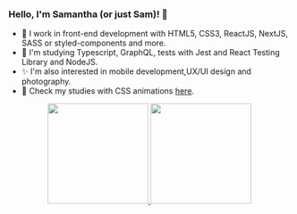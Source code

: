 ### Hello, I'm Samantha (or just Sam)! 👋

- 🔭 I work in front-end development with HTML5, CSS3, ReactJS, NextJS, SASS or styled-components and more.
- 🌱 I'm studying Typescript, GraphQL, tests with Jest and React Testing Library and NodeJS.
- ✨ I'm also interested in mobile development,UX/UI design and photography.
- 🌠 Check my studies with CSS animations <a href="https://codepen.io/cardososamantha">here</a>.

<div align="center">
  <a href="https://github.com/EnzoNoda">
  <img height="180em" src="https://github-readme-stats.vercel.app/api?username=cardososamantha&show_icons=true&theme=radical&include_all_commits=true&count_private=true"/>
  <img height="180em" src="https://github-readme-stats.vercel.app/api/top-langs/?username=EnzoNoda&layout=compact&langs_count=7&theme=radical"/>
</div>

  <!--
**cardososamantha/cardososamantha** is a ✨ _special_ ✨ repository because its `README.md` (this file) appears on your GitHub profile.

Here are some ideas to get you started:

- 🔭 I’m currently working on ...
- 🌱 I’m currently learning ...
- 👯 I’m looking to collaborate on ...
- 🤔 I’m looking for help with ...
- 💬 Ask me about ...
- 📫 How to reach me: ...
- 😄 Pronouns: ...
- ⚡ Fun fact: ...
-->
